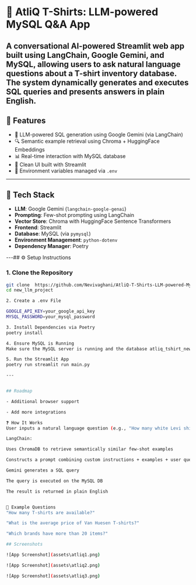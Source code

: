 # 🧠 AtliQ T-Shirts: LLM-powered MySQL Q&A App

A conversational AI-powered Streamlit web app built using **LangChain**, **Google Gemini**, and **MySQL**, allowing users to ask natural language questions about a T-shirt inventory database. The system dynamically generates and executes SQL queries and presents answers in plain English.
---

## 🚀 Features

- 🤖 LLM-powered SQL generation using Google Gemini (via LangChain)
- 🔍 Semantic example retrieval using Chroma + HuggingFace Embeddings
- 📊 Real-time interaction with MySQL database
- 🧾 Clean UI built with Streamlit
- 🔐 Environment variables managed via `.env`

------

## 🧠 Tech Stack

- **LLM**: Google Gemini (`langchain-google-genai`)
- **Prompting**: Few-shot prompting using LangChain
- **Vector Store**: Chroma with HuggingFace Sentence Transformers
- **Frontend**: Streamlit
- **Database**: MySQL (via `pymysql`)
- **Environment Management**: `python-dotenv`
- **Dependency Manager**: Poetry

---## ⚙️ Setup Instructions

### 1. Clone the Repository

```bash
git clone  https://github.com/Nevivaghani/AtliQ-T-Shirts-LLM-powered-MySQL-Q-A-App.git
cd new_llm_project

2. Create a .env File

GOOGLE_API_KEY=your_google_api_key
MYSQL_PASSWORD=your_mysql_password

3. Install Dependencies via Poetry
poetry install

4. Ensure MySQL is Running
Make sure the MySQL server is running and the database atliq_tshirt_new is available.

5. Run the Streamlit App
poetry run streamlit run main.py

---


## Roadmap

- Additional browser support

- Add more integrations

❓ How It Works
User inputs a natural language question (e.g., "How many white Levi shirts are in stock?")

LangChain:

Uses ChromaDB to retrieve semantically similar few-shot examples

Constructs a prompt combining custom instructions + examples + user question

Gemini generates a SQL query

The query is executed on the MySQL DB

The result is returned in plain English


🧪 Example Questions
"How many T-shirts are available?"

"What is the average price of Van Huesen T-shirts?"

"Which brands have more than 20 items?"

## Screenshots

![App Screenshot](assets\atliq1.png)

![App Screenshot](assets\atliq2.png)

![App Screenshot](assets\atliq3.png)

